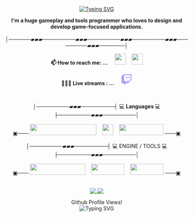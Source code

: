 <!--**K32n31-P4n1c/K32n31-P4n1c** is a ✨ _special_ ✨ repository because its `README.md` (this file) appears on your GitHub profile.-->
<p align="center"> 
  <a href="https://git.io/typing-svg">
    <img src="https://readme-typing-svg.demolab.com?font=Fira+Code&weight=700&size=27&duration=3500&pause=700&color=37B842&center=true&vCenter=true&random=false&width=435&lines=Hello!+I+am+Andrej+Burovski;Game+developer+and+Designer" alt="Typing SVG" />
  </a>
</p>

<p align="center">
  <strong>I'm a huge gameplay and tools programmer who loves to design and develop game-focused applications. </strong><br><br>
│──────▰▰▰─────────▰▰▰─────────▰▰▰─────────▰▰▰─────────▰▰▰───────│
</p>

<p align="center">
<strong>📫 How to reach me: ...    </strong>&nbsp;&nbsp;&nbsp;&nbsp;<a href="https://discordapp.com/users/138310775390339072" target="_blank"><img src="https://skillicons.dev/icons?i=discord" width="30" height="30"></a>&nbsp;&nbsp;&nbsp;&nbsp;<a href="https://www.linkedin.com/in/andrej-burovski/" target="_blank"><img src="https://skillicons.dev/icons?i=linkedin" width="30" height="30"></a><br><br>
<strong>👩🏾‍💻 Live streams : ...    </strong>&nbsp;&nbsp;&nbsp;&nbsp;<a href="https://www.twitch.tv/galactic_omnivore"><img src="Assets/twitch.svg" width="30" height="30"></a>
</p><br>

<p align="center">
│─────────▰▰▰─────────┤ 💻 <strong> Languages </strong>💻 ├─────────▰▰▰─────────│<br><br>
▣─── <img src="https://skillicons.dev/icons?i=c,cpp,cs,py,bots&theme=dark" width="180" height="30" > &nbsp;&nbsp; <img src="https://skillicons.dev/icons?i=mysql&theme=dark" width="30" height="30"> &nbsp;&nbsp; <img src="https://skillicons.dev/icons?i=html,css,md&theme=dark" width="120" height="30"> ───▣<br><br>
│─────────▰▰▰─────────┤ 💻 ENGINE / TOOLS 💻 ├─────────▰▰▰─────────│<br><br>
▣─── <img src="https://skillicons.dev/icons?i=unreal,unity,gamemakerstudio,blender&theme=dark" width="150" height="30"> &nbsp;&nbsp; <img src="https://skillicons.dev/icons?i=vscode,visualstudio&theme=dark" width="90" height="30"> &nbsp;&nbsp; <img src="https://skillicons.dev/icons?i=git,github&theme=dark"width="90" height="30"> ───▣ <br><br>
</p>

<p align="center">
<a href="https://github.com/anuraghazra/github-readme-stats">
  <img height=200 align="center" src="https://github-readme-stats.vercel.app/api?username=K32n31-P4n1c&show_icons=true&include_all_commits=true&theme=blue-green&hide_border=true" />
</a>
<a href="https://github.com/anuraghazra/github-readme-stats">
  <img height=200 align="center" src="https://github-readme-stats.vercel.app/api/top-langs/?username=K32n31-P4n1c&layout=compact&include_all_commits=true&theme=blue-green&hide_border=true&langs_count=8" />
</a>
</p>

<p align="center"> Github Profile Views! <br>
    <img src="https://profile-counter.glitch.me/{K32n31-P4n1c}/count.svg" alt="Typing SVG" />
</p>
